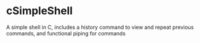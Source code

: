 # cSimpleShell
A simple shell in C, includes a history command to view and repeat previous commands, and functional piping for commands
